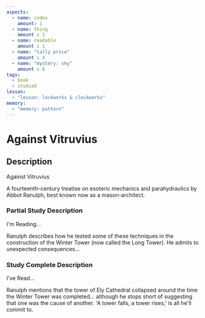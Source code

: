 ```yaml
---
aspects: 
  - name: codex
    amount: 1
  - name: thing
    amount : 1
  - name: readable
    amount : 1
  - name: "tally price"
    amount : 4
  - name: "mystery: sky"
    amount : 6
tags:
  - book
  - studied
lesson:
  - "lesson: lockworks & clockworks"
memory:
  - "memory: pattern"
---
```


# Against Vitruvius

## Description
Against Vitruvius

A fourteenth-century treatise on esoteric mechanics and parahydraulics by Abbot Ranulph, best known now as a mason-architect.
### Partial Study Description
I'm Reading...

Ranulph describes how he tested some of these techniques in the construction of the Winter Tower (now called the Long Tower). He admits to unexpected consequences…
### Study Complete Description
I've Read...

Ranulph mentions that the tower of Ely Cathedral collapsed around the time the Winter Tower was completed… although he stops short of suggesting that one was the cause of another. 'A tower falls, a tower rises,' is all he'll commit to.